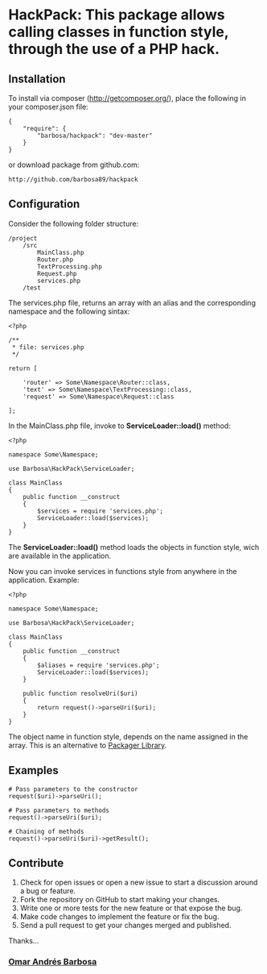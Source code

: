 # HackPack: This package allows calling classes in function style, through the use of a PHP hack.

## Installation

To install via composer (http://getcomposer.org/), place the following in your composer.json file:

    {
        "require": {
            "barbosa/hackpack": "dev-master"
        }
    }

or download package from github.com:

    http://github.com/barbosa89/hackpack

## Configuration

Consider the following folder structure:

    /project
        /src
            MainClass.php
            Router.php
            TextProcessing.php
            Request.php
            services.php
        /test

The services.php file, returns an array with an alias and the corresponding namespace and the following sintax: 
    
    <?php 

    /**
     * file: services.php
     */

    return [

        'router' => Some\Namespace\Router::class,
        'text' => Some\Namespace\TextProcessing::class,
        'request' => Some\Namespace\Request::class  

    ];

In the MainClass.php file, invoke to **ServiceLoader::load()** method:
    
    <?php

    namespace Some\Namespace;

    use Barbosa\HackPack\ServiceLoader;

    class MainClass
    {
        public function __construct
        {
            $services = require 'services.php';
            ServiceLoader::load($services);
        }
    }

The **ServiceLoader::load()** method loads the objects in function style, wich are available in the application.

Now you can invoke services in functions style from anywhere in the application. Example: 

    <?php

    namespace Some\Namespace;

    use Barbosa\HackPack\ServiceLoader;

    class MainClass
    {
        public function __construct
        {
            $aliases = require 'services.php';
            ServiceLoader::load($services);
        }

        public function resolveUri($uri)
        {
            return request()->parseUri($uri);
        }
    }

The object name in function style, depends on the name assigned in the array. This is an alternative 
to [Packager Library](http://github.com/barbosa89/packager).

## Examples

    # Pass parameters to the constructor
    request($uri)->parseUri();

    # Pass parameters to methods
    request()->parseUri($uri);

    # Chaining of methods
    request()->parseUri($uri)->getResult();

## Contribute
1. Check for open issues or open a new issue to start a discussion around a bug or feature.
2. Fork the repository on GitHub to start making your changes.
3. Write one or more tests for the new feature or that expose the bug.
4. Make code changes to implement the feature or fix the bug.
5. Send a pull request to get your changes merged and published.

Thanks...

### [Omar Andrés Barbosa](http://omarbarbosa.com)